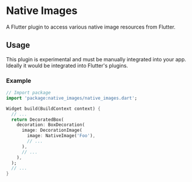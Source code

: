 # Native Images

A Flutter plugin to access various native image resources from Flutter.

## Usage

This plugin is experimental and must be manually integrated into your app.
Ideally it would be integrated into Flutter's plugins.

### Example

``` dart
// Import package
import 'package:native_images/native_images.dart';

Widget build(BuildContext context) {
  // ...
  return DecoratedBox(
    decoration: BoxDecoration(
      image: DecorationImage(
        image: NativeImage('Foo'),
        // ...
      ),
      // ...
    ),
  );
  // ...
}
```
